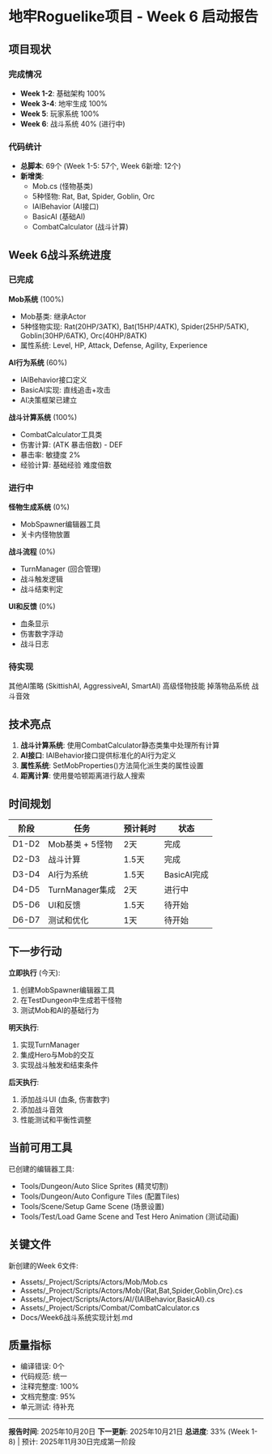 ﻿#  地牢Roguelike项目 - Week 6 启动报告

##  项目现状

### 完成情况
- **Week 1-2**: 基础架构  100%
- **Week 3-4**: 地牢生成  100%
- **Week 5**: 玩家系统  100%
- **Week 6**: 战斗系统  40% (进行中)

### 代码统计
- **总脚本**: 69个 (Week 1-5: 57个, Week 6新增: 12个)
- **新增类**:
  - Mob.cs (怪物基类)
  - 5种怪物: Rat, Bat, Spider, Goblin, Orc
  - IAIBehavior (AI接口)
  - BasicAI (基础AI)
  - CombatCalculator (战斗计算)

##  Week 6战斗系统进度

### 已完成
 **Mob系统** (100%)
  - Mob基类: 继承Actor
  - 5种怪物实现: Rat(20HP/3ATK), Bat(15HP/4ATK), Spider(25HP/5ATK), Goblin(30HP/6ATK), Orc(40HP/8ATK)
  - 属性系统: Level, HP, Attack, Defense, Agility, Experience

 **AI行为系统** (60%)
  - IAIBehavior接口定义
  - BasicAI实现: 直线追击+攻击
  - AI决策框架已建立

 **战斗计算系统** (100%)
  - CombatCalculator工具类
  - 伤害计算: (ATK  暴击倍数) - DEF
  - 暴击率: 敏捷度  2%
  - 经验计算: 基础经验  难度倍数

### 进行中
 **怪物生成系统** (0%)
  - MobSpawner编辑器工具
  - 关卡内怪物放置

 **战斗流程** (0%)
  - TurnManager (回合管理)
  - 战斗触发逻辑
  - 战斗结束判定

 **UI和反馈** (0%)
  - 血条显示
  - 伤害数字浮动
  - 战斗日志

### 待实现
 其他AI策略 (SkittishAI, AggressiveAI, SmartAI)
 高级怪物技能
 掉落物品系统
 战斗音效

##  技术亮点

1. **战斗计算系统**: 使用CombatCalculator静态类集中处理所有计算
2. **AI接口**: IAIBehavior接口提供标准化的AI行为定义
3. **属性系统**: SetMobProperties()方法简化派生类的属性设置
4. **距离计算**: 使用曼哈顿距离进行敌人搜索

##  时间规划

| 阶段 | 任务 | 预计耗时 | 状态 |
|------|------|--------|------|
| D1-D2 | Mob基类 + 5怪物 | 2天 |  完成 |
| D2-D3 | 战斗计算 | 1.5天 |  完成 |
| D3-D4 | AI行为系统 | 1.5天 |  BasicAI完成 |
| D4-D5 | TurnManager集成 | 2天 |  进行中 |
| D5-D6 | UI和反馈 | 1.5天 |  待开始 |
| D6-D7 | 测试和优化 | 1天 |  待开始 |

##  下一步行动

**立即执行** (今天):
1. 创建MobSpawner编辑器工具
2. 在TestDungeon中生成若干怪物
3. 测试Mob和AI的基础行为

**明天执行**:
1. 实现TurnManager
2. 集成Hero与Mob的交互
3. 实现战斗触发和结束条件

**后天执行**:
1. 添加战斗UI (血条, 伤害数字)
2. 添加战斗音效
3. 性能测试和平衡性调整

##  当前可用工具

已创建的编辑器工具:
- Tools/Dungeon/Auto Slice Sprites (精灵切割)
- Tools/Dungeon/Auto Configure Tiles (配置Tiles)
- Tools/Scene/Setup Game Scene (场景设置)
- Tools/Test/Load Game Scene and Test Hero Animation (测试动画)

##  关键文件

新创建的Week 6文件:
- Assets/_Project/Scripts/Actors/Mob/Mob.cs
- Assets/_Project/Scripts/Actors/Mob/{Rat,Bat,Spider,Goblin,Orc}.cs
- Assets/_Project/Scripts/Actors/AI/{IAIBehavior,BasicAI}.cs
- Assets/_Project/Scripts/Combat/CombatCalculator.cs
- Docs/Week6战斗系统实现计划.md

##  质量指标

- 编译错误: 0个 
- 代码规范: 统一 
- 注释完整度: 100% 
- 文档完整度: 95% 
- 单元测试: 待补充

---

**报告时间**: 2025年10月20日
**下一更新**: 2025年10月21日
**总进度**: 33% (Week 1-8) | 预计: 2025年11月30日完成第一阶段
